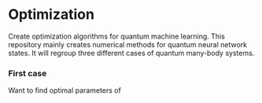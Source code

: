 # Optimization
Create optimization algorithms for quantum machine learning.
This repository mainly creates numerical methods for quantum neural network states. It will regroup three different cases of quantum many-body systems.

### First case
Want to find optimal parameters of

